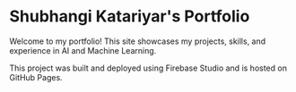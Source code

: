 # Shubhangi Katariyar's Portfolio

Welcome to my portfolio! This site showcases my projects, skills, and experience in AI and Machine Learning. 


This project was built and deployed using Firebase Studio and is hosted on GitHub Pages.











